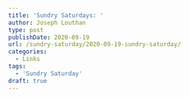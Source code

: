 ```yaml
---
title: 'Sundry Saturdays: '
author: Joseph Louthan
type: post
publishDate: 2020-09-19
url: /sundry-saturday/2020-09-19-sundry-saturday/
categories:
  - Links
tags:
  - 'Sundry Saturday'
draft: true
---
```

